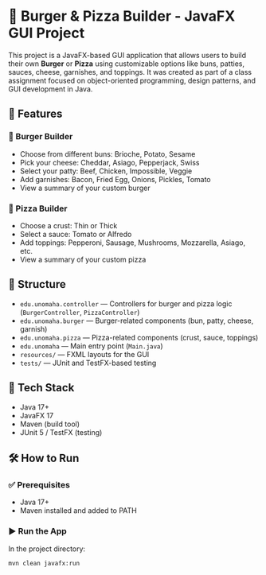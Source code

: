 # 🍕 Burger & Pizza Builder - JavaFX GUI Project

This project is a JavaFX-based GUI application that allows users to build their own **Burger** or **Pizza** using customizable options like buns, patties, sauces, cheese, garnishes, and toppings. It was created as part of a class assignment focused on object-oriented programming, design patterns, and GUI development in Java.

## 🚀 Features

### 🍔 Burger Builder
- Choose from different buns: Brioche, Potato, Sesame
- Pick your cheese: Cheddar, Asiago, Pepperjack, Swiss
- Select your patty: Beef, Chicken, Impossible, Veggie
- Add garnishes: Bacon, Fried Egg, Onions, Pickles, Tomato
- View a summary of your custom burger

### 🍕 Pizza Builder
- Choose a crust: Thin or Thick
- Select a sauce: Tomato or Alfredo
- Add toppings: Pepperoni, Sausage, Mushrooms, Mozzarella, Asiago, etc.
- View a summary of your custom pizza

## 🧱 Structure

- `edu.unomaha.controller` — Controllers for burger and pizza logic (`BurgerController`, `PizzaController`)
- `edu.unomaha.burger` — Burger-related components (bun, patty, cheese, garnish)
- `edu.unomaha.pizza` — Pizza-related components (crust, sauce, toppings)
- `edu.unomaha` — Main entry point (`Main.java`)
- `resources/` — FXML layouts for the GUI
- `tests/` — JUnit and TestFX-based testing

## 🧰 Tech Stack

- Java 17+
- JavaFX 17
- Maven (build tool)
- JUnit 5 / TestFX (testing)

## 🛠️ How to Run

### ✅ Prerequisites
- Java 17+
- Maven installed and added to PATH

### ▶️ Run the App
In the project directory:

```bash
mvn clean javafx:run
